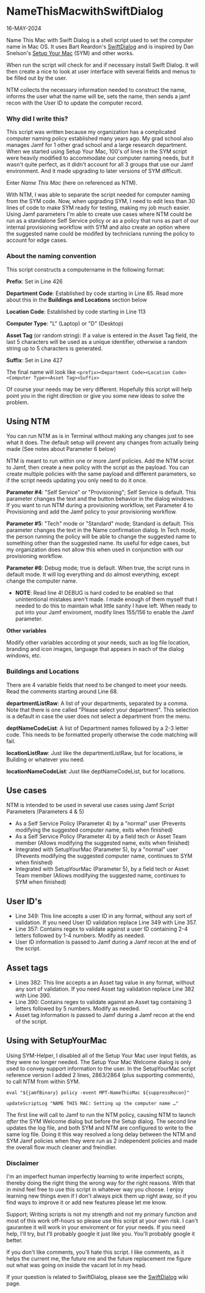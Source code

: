 # NameThisMacwithSwiftDialog
16-MAY-2024

Name This Mac with Swift Dialog is a shell script used to set the computer name in Mac OS.
It uses Bart Reardon's [SwiftDialog](https://github.com/swiftDialog/swiftDialog) and is inspired by Dan Snelson's [Setup Your Mac](https://github.com/setup-your-mac/Setup-Your-Mac) (SYM) and other works.

When run the script will check for and if necessary install Swift Dialog.  It will then create a nice to look at user interface with several fields and menus to be filled out by the user.

NTM collects the necessary information needed to construct the name, informs the user what the name will be, sets the name, then sends a jamf recon with the User ID to update the computer record.

### Why did I write this?

This script was written because my organization has a complicated computer naming policy established many years ago.  My grad school also manages Jamf for 1 other grad school and a large research department.
When we started using Setup Your Mac, 100's of lines in the SYM script were heavily modified to accommodate our computer naming needs, but it wasn't quite perfect, as it didn't account for all 3 groups that use our Jamf environment. And it made upgrading to later versions of SYM difficult.

Enter *Name This Mac* (here on referenced as NTM).

With NTM, I was able to separate the script needed for computer naming from the SYM code.  Now, when upgrading SYM, I need to edit less than 30 lines of code to make SYM ready for testing, making my job much easier.  Using Jamf parameters I'm able to create use cases where NTM could be run as a standalone Self Service policy or as a policy that runs as part of our internal provisioning workflow with SYM and also create an option where the suggested name could be modifed by technicians running the policy to account for edge cases.

### About the naming convention

This script constructs a computername in the following format:

**Prefix**: Set in Line 426

**Department Code**: Established by code starting in Line 85. Read more about this in the **Buildings and Locations** section below

**Location Code**: Established by code starting in Line 113

**Computer Type**: "L" (Laptop) or "D" (Desktop)

**Asset Tag** (or random string): If a value is entered in the Asset Tag field, the last 5 characters will be used as a unique identifier, otherwise a random string up to 5 characters is generated.

**Suffix**: Set in Line 427

The final name will look like `<prefix><Department Code><Location Code><Computer Type><Asset Tag><Suffix>`

Of course your needs may  be very different.  Hopefully this script will help point you in the right direction or give you some new ideas to solve the problem.

## Using NTM

You can run NTM as is in Terminal without making any changes just to see what it does.  The default setup will prevent any changes from actually being made (See notes about Parameter 6 below)

NTM is meant to run within one or more Jamf policies. Add the NTM script to Jamf, then create a new policy with the script as the payload.  You can create multiple policies with the same payload and different parameters, so if the script needs updating you only need to do it once.

**Parameter #4**: "Self Service" or "Provisioning"; Self Service is default. This parameter changes the text and the button behavior in the dialog windows.  If you want to run NTM during a provisioning workflow, set Parameter 4 to Provisioning and add the Jamf policy to your provisioning workflow.

**Parameter #5**: "Tech" mode or  "Standard" mode; Standard is default.  This parameter changes the text in the Name confirmation dialog.  In Tech mode, the person running the policy will be able to change the suggested name to something other than the suggested name.  Its useful for edge cases, but my organization does not allow this when used in conjunction with our provisioning workflow.

**Parameter #6**: Debug mode; true is default.  When true, the script runs in default mode.  It will log everything and do almost everything, except change the computer name.
- **NOTE**: Read line 4!  DEBUG is hard coded to be enabled so that unintentional mistakes aren't made.  I made enough of them myself that I needed to do this to maintain what little sanity I have left.  When ready to put into your Jamf enviroment, modify lines 155/156 to enable the Jamf parameter.

**Other variables**

Modify other variables according ot your needs, such as log file location, branding and icon images, language that appears in each of the dialog windows, etc.

### Buildings and Locations
There are 4 variable fields that need to be changed to meet your needs.  Read the comments starting around Line 68.

**departmentListRaw**: A list of your departments, separated by a comma. Note that there is one called "Please select your department".  This selection is a default in case the user does not select a department from the menu.

**deptNameCodeList**: A list of Department names followed by a 2-3 letter code.  This needs to be formatted properly otherwise the code matching will fail.

**locationListRaw**: Just like the departmentListRaw, but for locations, ie Building or whatever you need.

**locationNameCodeList**: Just like deptNameCodeList, but for locations.

## Use cases
NTM is intended to be used in several use cases using Jamf Script Parameters (Parameters 4 & 5)
- As a Self Service Policy (Parameter 4) by a "normal" user (Prevents modifying the suggested computer name, exits when finished)
- As a Self Service Policy (Parameter 4) by a field tech or Asset Team member (Allows modifying the suggested name, exits when finished)
- Integrated with SetupYourMac (Parameter 5), by a "normal" user (Prevents modifying the suggested computer name, continues to SYM when finished)
- Integrated with SetupYourMac (Parameter 5), by a field tech or Asset Team member (Allows modifying the suggested name, continues to SYM when finished)

## User ID's
- Line 349: This line accepts a user ID in any format, without any sort of validation. If you need User ID validation replace Line 349 with Line 357.
- Line 357: Contains regex to validate against a user ID containing 2-4 letters followed by 1-4 numbers.  Modify as needed.
- User ID information is passed to Jamf during a Jamf recon at the end of the script.

## Asset tags
- Lines 382: This line accepts a an Asset tag value in any format, without any sort of validation. If you need Asset tag validation replace Line 382 with Line 390.
- Line 390: Contains regex to validate against an Asset tag containing 3 letters followed by 5 numbers. Modify as needed.
- Asset tag information is passed to Jamf during a Jamf recon at the end of the script.

## Using with SetupYourMac
Using SYM-Helper, I disabled all of the Setup Your Mac user input fields, as they were no longer needed.  The Setup Your Mac Welcome dialog is only used to convey support information to the user.
In the SetupYourMac script reference version I added 2 lines, 2863/2864 (plus supporting comments), to call NTM from within SYM.

`eval "${jamfBinary} policy -event MPT-NameThisMac ${suppressRecon}"`

`updateScriptLog "NAME THIS MAC: Setting up the computer name …"`
  
The first line will call to Jamf to run the NTM policy, causing NTM to launch *after* the SYM Welcome dialog but before the Setup dialog.
The second line updates the log file, and both SYM and NTM are configured to write to the same log file.
Doing it this way resolved a long delay between the NTM and SYM Jamf policies when they were run as 2 independent policies and made the overall flow much cleaner and freindlier.

### Disclaimer
I'm an imperfect human imperfectly learning to write imperfect scripts, thereby doing the right thing the wrong way for the right reasons.  With that in mind feel free to use this script in whatever way you choose.  I enjoy learning new things even if I don't always pick them up right away, so if you find ways to improve it or add new features please let me know.

Support; Writing scripts is not my strength and not my primary function and most of this work off-hours so please use this script at your own risk. I can't gaurantee it will work in your enviroment or for your needs.  If you need help, I'll try, but I'll probably google it just like you.  You'll probably google it better.

If you don't like comments, you'll hate this script.  I like comments, as it helps the current me, the future me and the future replacement me figure out what was going on inside the vacant lot in my head.

If your question is related to SwiftDialog, please see the [SwiftDialog](https://github.com/swiftDialog/swiftDialog/wiki) wiki page.
